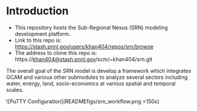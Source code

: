 

# Introduction

- This repository hosts the Sub-Regional Nexus (SRN) modeling development platform.
- Link to this repo is: https://stash.pnnl.gov/users/khan404/repos/srn/browse
- The address to clone this repo is: https://khan404@stash.pnnl.gov/scm/~khan404/srn.git

The overall goal of the SRN model is develop a framework which integrates GCAM and various other submodules to analyze several sectors including water, energy, land, socio-economics at various spatial and temporal scales. 

       
![PuTTY Configuration](READMEfigs/srn_workflow.png =150x)

